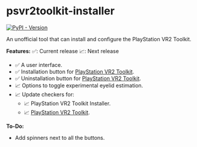# psvr2toolkit-installer

[PlayStation VR2 Toolkit]: https://github.com/BnuuySolutions/PSVR2Toolkit
[![PyPI - Version](https://img.shields.io/pypi/v/psvr2toolkit-installer)](https://python.org/pypi/psvr2toolkit-installer)

An unofficial tool that can install and configure the PlayStation VR2 Toolkit.

**Features:**
✅: Current release
📈: Next release

- ✅ A user interface.
- ✅ Installation button for [PlayStation VR2 Toolkit].
- ✅ Uninstallation button for [PlayStation VR2 Toolkit].
- 📈 Options to toggle experimental eyelid estimation.
- 📈 Update checkers for:
  - 📈 PlayStation VR2 Toolkit Installer.
  - 📈 [PlayStation VR2 Toolkit].

**To-Do:**

- Add spinners next to all the buttons.
